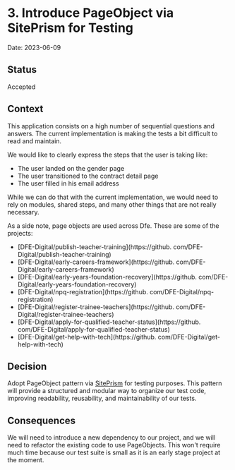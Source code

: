 # 3. Introduce PageObject via SitePrism for Testing

Date: 2023-06-09

## Status

Accepted

## Context

This application consists on a high number of sequential questions and answers.
The current implementation is making the tests a bit difficult to read and
maintain.

We would like to clearly express the steps that the user is taking like:

- The user landed on the gender page
- The user transitioned to the contract detail page
- The user filled in his email address

While we can do that with the current implementation, we would need to rely
on modules, shared steps, and many other things that are not really necessary.

As a side note, page objects are used across Dfe. These are some of the 
projects:

- [DFE-Digital/publish-teacher-training](https://github.
com/DFE-Digital/publish-teacher-training)
- [DFE-Digital/early-careers-framework](https://github.
com/DFE-Digital/early-careers-framework)
- [DFE-Digital/early-years-foundation-recovery](https://github.
com/DFE-Digital/early-years-foundation-recovery)
- [DFE-Digital/npq-registration](https://github.
  com/DFE-Digital/npq-registration)
- [DFE-Digital/register-trainee-teachers](https://github.
com/DFE-Digital/register-trainee-teachers)
- [DFE-Digital/apply-for-qualified-teacher-status](https://github.
com/DFE-Digital/apply-for-qualified-teacher-status)
- [DFE-Digital/get-help-with-tech](https://github.
com/DFE-Digital/get-help-with-tech)

## Decision

Adopt PageObject pattern via [SitePrism](https://github.com/site-prism/site_prism) for testing purposes. This pattern will
provide a structured and modular way to organize our test
code, improving readability, reusability, and maintainability of our tests.

## Consequences

We will need to introduce a new dependency to our project, and we will need 
to refactor the existing code to use PageObjects. This won't require much 
time because our test suite is small as it is an early stage project at the 
moment. 
